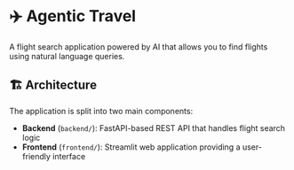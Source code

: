 # ✈️ Agentic Travel

A flight search application powered by AI that allows you to find flights using natural language queries.

## 🏗️ Architecture

The application is split into two main components:

- **Backend** (`backend/`): FastAPI-based REST API that handles flight search logic
- **Frontend** (`frontend/`): Streamlit web application providing a user-friendly interface
